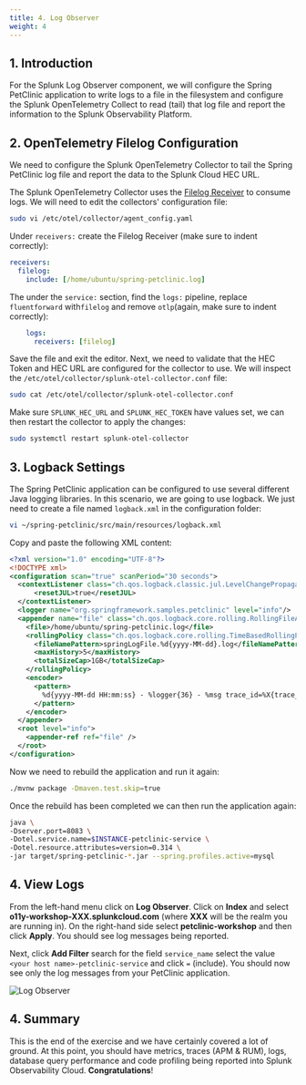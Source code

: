 ```yaml
---
title: 4. Log Observer
weight: 4
---
```


## 1. Introduction

For the Splunk Log Observer component, we will configure the Spring PetClinic application to write logs to a file in the filesystem and configure the Splunk OpenTelemetry Collect to read (tail) that log file and report the information to the Splunk Observability Platform.

## 2. OpenTelemetry Filelog Configuration

We need to configure the Splunk OpenTelemetry Collector to tail the Spring PetClinic log file and report the data to the Splunk Cloud HEC URL.

The Splunk OpenTelemetry Collector uses the [Filelog Receiver](https://github.com/open-telemetry/opentelemetry-collector-contrib/blob/main/receiver/filelogreceiver/README.md) to consume logs. We will need to edit the collectors' configuration file:

``` bash
sudo vi /etc/otel/collector/agent_config.yaml
```

Under `receivers:` create the Filelog Receiver (make sure to indent correctly):

``` yaml {hl_lines="2-3"}
receivers:
  filelog:
    include: [/home/ubuntu/spring-petclinic.log]
```

The under the `service:` section, find the `logs:` pipeline, replace `fluentforward` with`filelog` and remove `otlp`(again, make sure to indent correctly):

``` yaml {hl_lines="2-7"}
    logs:
      receivers: [filelog]
```

Save the file and exit the editor. Next, we need to validate that the HEC Token and HEC URL are configured for the collector to use. We will inspect the `/etc/otel/collector/splunk-otel-collector.conf` file:

```bash
sudo cat /etc/otel/collector/splunk-otel-collector.conf
```

Make sure `SPLUNK_HEC_URL` and `SPLUNK_HEC_TOKEN` have values set, we can then restart the collector to apply the changes:

``` bash
sudo systemctl restart splunk-otel-collector
```

## 3. Logback Settings

The Spring PetClinic application can be configured to use several different Java logging libraries. In this scenario, we are going to use logback. We just need to create a file named `logback.xml` in the configuration folder:

```bash
vi ~/spring-petclinic/src/main/resources/logback.xml
```

Copy and paste the following XML content:

```xml
<?xml version="1.0" encoding="UTF-8"?>
<!DOCTYPE xml>
<configuration scan="true" scanPeriod="30 seconds">
  <contextListener class="ch.qos.logback.classic.jul.LevelChangePropagator">
      <resetJUL>true</resetJUL>
  </contextListener>
  <logger name="org.springframework.samples.petclinic" level="info"/>
  <appender name="file" class="ch.qos.logback.core.rolling.RollingFileAppender">
    <file>/home/ubuntu/spring-petclinic.log</file>
    <rollingPolicy class="ch.qos.logback.core.rolling.TimeBasedRollingPolicy">
      <fileNamePattern>springLogFile.%d{yyyy-MM-dd}.log</fileNamePattern>
      <maxHistory>5</maxHistory>
      <totalSizeCap>1GB</totalSizeCap>
    </rollingPolicy>
    <encoder>
      <pattern>
        %d{yyyy-MM-dd HH:mm:ss} - %logger{36} - %msg trace_id=%X{trace_id} span_id=%X{span_id} trace_flags=%X{trace_flags} %n service.name=%property{otel.resource.service.name}, deployment.environment=%property{otel.resource.deployment.environment}: %m%n
      </pattern>
    </encoder>
  </appender>
  <root level="info">
    <appender-ref ref="file" />
  </root>
</configuration>
```

Now we need to rebuild the application and run it again:

```bash
./mvnw package -Dmaven.test.skip=true
```

Once the rebuild has been completed we can then run the application again:

```bash
java \
-Dserver.port=8083 \
-Dotel.service.name=$INSTANCE-petclinic-service \
-Dotel.resource.attributes=version=0.314 \
-jar target/spring-petclinic-*.jar --spring.profiles.active=mysql
```

## 4. View Logs

From the left-hand menu click on **Log Observer**. Click on **Index** and select **o11y-workshop-XXX.splunkcloud.com** (where **XXX** will be the realm you are running in). On the right-hand side select **petclinic-workshop** and then click **Apply**. You should see log messages being reported.

Next, click **Add Filter** search for the field `service_name` select the value `<your host name>-petclinic-service` and click `=` (include). You should now see only the log messages from your PetClinic application.

![Log Observer](../images/log-observer.png)

## 4. Summary

This is the end of the exercise and we have certainly covered a lot of ground. At this point, you should have metrics, traces (APM & RUM), logs, database query performance and code profiling being reported into Splunk Observability Cloud. **Congratulations**!
